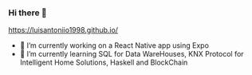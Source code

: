 ### Hi there 👋

https://luisantoniio1998.github.io/

- 🔭 I’m currently working on a React Native app using Expo 
- 🌱 I’m currently learning SQL for Data WareHouses, KNX Protocol for Intelligent Home Solutions, Haskell and BlockChain 

<!--
**luisantoniio1998/luisantoniio1998** is a ✨ _special_ ✨ repository because its `README.md` (this file) appears on your GitHub profile.

Here are some ideas to get you started:

- 🔭 I’m currently working on ...
- 🌱 I’m currently learning ...
- 👯 I’m looking to collaborate on ...
- 🤔 I’m looking for help with ...
- 💬 Ask me about ...
- 📫 How to reach me: ...
- 😄 Pronouns: ...
- ⚡ Fun fact: ...
-->
